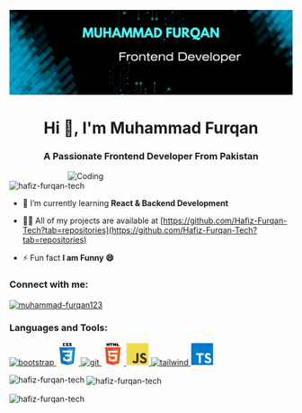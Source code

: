 ![logo](https://github.com/Hafiz-Furqan-Tech/Hafiz-Furqan-Tech/blob/main/Blue%20%26%20Black%20Modern%20Technology%20LinkedIn%20Banner.png)
<h1 align="center">Hi 👋, I'm Muhammad Furqan</h1>
<h3 align="center">A Passionate Frontend Developer From Pakistan</h3>

 <img align="right" alt="Coding" width="400" src="https://camo.githubusercontent.com/4d9f5ecceb711eec6e2018f38a5677dc657c9738d4a65ba3b928c41c0a45b439/68747470733a2f2f6d69726f2e6d656469756d2e636f6d2f6d61782f313336302f302a37513379765349765f7430696f4a2d5a2e676966">

<p align="left"> <img src="https://komarev.com/ghpvc/?username=hafiz-furqan-tech&label=Profile%20views&color=0e75b6&style=flat" alt="hafiz-furqan-tech" /> </p>

- 🌱 I’m currently learning **React & Backend Development**

- 👨‍💻 All of my projects are available at [https://github.com/Hafiz-Furqan-Tech?tab=repositories](https://github.com/Hafiz-Furqan-Tech?tab=repositories)

- ⚡ Fun fact **I am Funny 😄**

<h3 align="left">Connect with me:</h3>
<p align="left">
<a href="https://www.linkedin.com/in/muhammad-furqan123" target="_blank"><img align="center" src="https://raw.githubusercontent.com/rahuldkjain/github-profile-readme-generator/master/src/images/icons/Social/linked-in-alt.svg" alt="muhammad-furqan123" height="30" width="40" /></a>
</p>


<h3 align="left">Languages and Tools:</h3>
<p align="left"> <a href="https://getbootstrap.com" target="_blank" rel="noreferrer"> <img src="[![image](https://github.com/user-attachments/assets/4ee05294-b39d-47aa-bf7d-2393d29e4a56)](https://www.google.com/imgres?q=bootstrap%205%20svg%20logo&imgurl=https%3A%2F%2Fe7.pngegg.com%2Fpngimages%2F439%2F345%2Fpng-clipart-bootstrap-logo-thumbnail-tech-companies-thumbnail.png&imgrefurl=https%3A%2F%2Fwww.pngegg.com%2Fen%2Fsearch%3Fq%3Dbootstrap%2BLogo&docid=36FTwhqlkyAE5M&tbnid=gXT_6hhxUnM1nM&vet=12ahUKEwi8xKy0gZiIAxUqQfEDHfsfIR0QM3oECE4QAA..i&w=348&h=348&hcb=2&ved=2ahUKEwi8xKy0gZiIAxUqQfEDHfsfIR0QM3oECE4QAA)
" alt="bootstrap" width="40" height="40"/> </a> <a href="https://www.w3schools.com/css/" target="_blank" rel="noreferrer"> <img src="https://raw.githubusercontent.com/devicons/devicon/master/icons/css3/css3-original-wordmark.svg" alt="css3" width="40" height="40"/> </a> <a href="https://git-scm.com/" target="_blank" rel="noreferrer"> <img src="https://www.vectorlogo.zone/logos/git-scm/git-scm-icon.svg" alt="git" width="40" height="40"/> </a> <a href="https://www.w3.org/html/" target="_blank" rel="noreferrer"> <img src="https://raw.githubusercontent.com/devicons/devicon/master/icons/html5/html5-original-wordmark.svg" alt="html5" width="40" height="40"/> </a> <a href="https://developer.mozilla.org/en-US/docs/Web/JavaScript" target="_blank" rel="noreferrer"> <img src="https://raw.githubusercontent.com/devicons/devicon/master/icons/javascript/javascript-original.svg" alt="javascript" width="40" height="40"/> </a> <a href="https://tailwindcss.com/" target="_blank" rel="noreferrer"> <img src="https://www.vectorlogo.zone/logos/tailwindcss/tailwindcss-icon.svg" alt="tailwind" width="40" height="40"/> </a> <a href="https://www.typescriptlang.org/" target="_blank" rel="noreferrer"> <img src="https://raw.githubusercontent.com/devicons/devicon/master/icons/typescript/typescript-original.svg" alt="typescript" width="40" height="40"/> </a> </p>

<p><img align="left" src="https://github-readme-stats.vercel.app/api/top-langs?username=hafiz-furqan-tech&show_icons=true&locale=en&layout=compact" alt="hafiz-furqan-tech" /></p>

<p>&nbsp;<img align="center" src="https://github-readme-stats.vercel.app/api?username=hafiz-furqan-tech&show_icons=true&locale=en" alt="hafiz-furqan-tech" /></p>

<p><img align="center" src="https://github-readme-streak-stats.herokuapp.com/?user=hafiz-furqan-tech&" alt="hafiz-furqan-tech" /></p>


